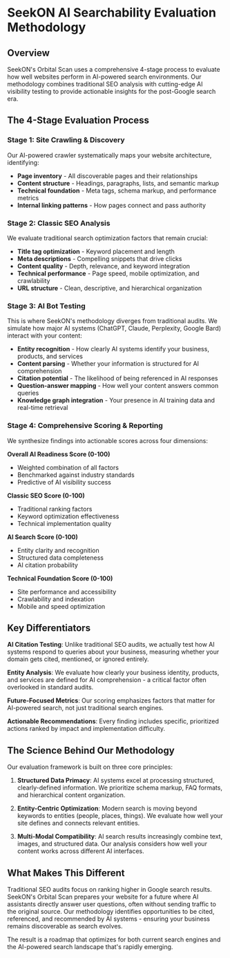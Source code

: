 # SeekON AI Searchability Evaluation Methodology

## Overview

SeekON's Orbital Scan uses a comprehensive 4-stage process to evaluate how well websites perform in AI-powered search environments. Our methodology combines traditional SEO analysis with cutting-edge AI visibility testing to provide actionable insights for the post-Google search era.

## The 4-Stage Evaluation Process

### Stage 1: Site Crawling & Discovery
Our AI-powered crawler systematically maps your website architecture, identifying:
- **Page inventory** - All discoverable pages and their relationships
- **Content structure** - Headings, paragraphs, lists, and semantic markup  
- **Technical foundation** - Meta tags, schema markup, and performance metrics
- **Internal linking patterns** - How pages connect and pass authority

### Stage 2: Classic SEO Analysis
We evaluate traditional search optimization factors that remain crucial:
- **Title tag optimization** - Keyword placement and length
- **Meta descriptions** - Compelling snippets that drive clicks
- **Content quality** - Depth, relevance, and keyword integration
- **Technical performance** - Page speed, mobile optimization, and crawlability
- **URL structure** - Clean, descriptive, and hierarchical organization

### Stage 3: AI Bot Testing
This is where SeekON's methodology diverges from traditional audits. We simulate how major AI systems (ChatGPT, Claude, Perplexity, Google Bard) interact with your content:
- **Entity recognition** - How clearly AI systems identify your business, products, and services
- **Content parsing** - Whether your information is structured for AI comprehension
- **Citation potential** - The likelihood of being referenced in AI responses
- **Question-answer mapping** - How well your content answers common queries
- **Knowledge graph integration** - Your presence in AI training data and real-time retrieval

### Stage 4: Comprehensive Scoring & Reporting
We synthesize findings into actionable scores across four dimensions:

**Overall AI Readiness Score (0-100)**
- Weighted combination of all factors
- Benchmarked against industry standards
- Predictive of AI visibility success

**Classic SEO Score (0-100)**
- Traditional ranking factors
- Keyword optimization effectiveness
- Technical implementation quality

**AI Search Score (0-100)**
- Entity clarity and recognition
- Structured data completeness  
- AI citation probability

**Technical Foundation Score (0-100)**
- Site performance and accessibility
- Crawlability and indexation
- Mobile and speed optimization

## Key Differentiators

**AI Citation Testing**: Unlike traditional SEO audits, we actually test how AI systems respond to queries about your business, measuring whether your domain gets cited, mentioned, or ignored entirely.

**Entity Analysis**: We evaluate how clearly your business identity, products, and services are defined for AI comprehension - a critical factor often overlooked in standard audits.

**Future-Focused Metrics**: Our scoring emphasizes factors that matter for AI-powered search, not just traditional search engines.

**Actionable Recommendations**: Every finding includes specific, prioritized actions ranked by impact and implementation difficulty.

## The Science Behind Our Methodology

Our evaluation framework is built on three core principles:

1. **Structured Data Primacy**: AI systems excel at processing structured, clearly-defined information. We prioritize schema markup, FAQ formats, and hierarchical content organization.

2. **Entity-Centric Optimization**: Modern search is moving beyond keywords to entities (people, places, things). We evaluate how well your site defines and connects relevant entities.

3. **Multi-Modal Compatibility**: AI search results increasingly combine text, images, and structured data. Our analysis considers how well your content works across different AI interfaces.

## What Makes This Different

Traditional SEO audits focus on ranking higher in Google search results. SeekON's Orbital Scan prepares your website for a future where AI assistants directly answer user questions, often without sending traffic to the original source. Our methodology identifies opportunities to be cited, referenced, and recommended by AI systems - ensuring your business remains discoverable as search evolves.

The result is a roadmap that optimizes for both current search engines and the AI-powered search landscape that's rapidly emerging.